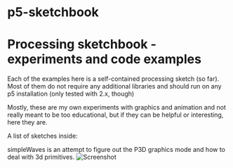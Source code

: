 # p5-sketchbook
Processing sketchbook - experiments and code examples
=====


Each of the examples here is a self-contained processing sketch (so far).
Most of them do not require any additional libraries and should run on any p5 installation (only tested with 2.x, though)

Mostly, these are my own experiments with graphics and animation and not really meant to be too educational, but if they can be helpful or interesting, here they are.

A list of sketches inside:

simpleWaves is an attempt to figure out the P3D graphics mode and how to deal with 3d primitives.
![Screenshot](http://i.imgur.com/BAQJ8yW.gif)